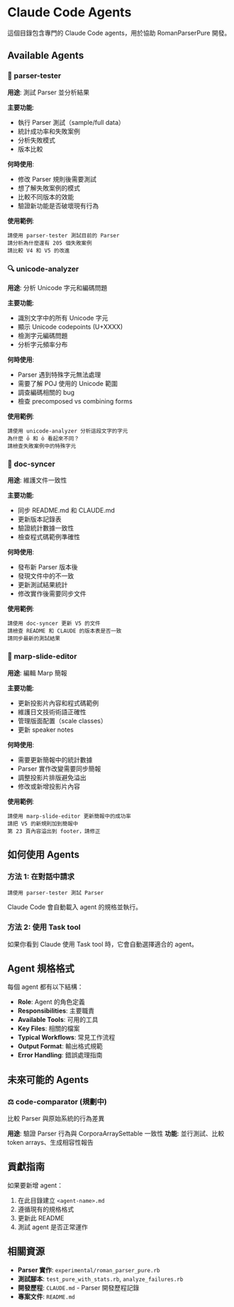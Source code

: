 # Claude Code Agents

這個目錄包含專門的 Claude Code agents，用於協助 RomanParserPure 開發。

## Available Agents

### 🧪 parser-tester
**用途**: 測試 Parser 並分析結果

**主要功能**:
- 執行 Parser 測試（sample/full data）
- 統計成功率和失敗案例
- 分析失敗模式
- 版本比較

**何時使用**:
- 修改 Parser 規則後需要測試
- 想了解失敗案例的模式
- 比較不同版本的效能
- 驗證新功能是否破壞現有行為

**使用範例**:
```
請使用 parser-tester 測試目前的 Parser
請分析為什麼還有 205 個失敗案例
請比較 V4 和 V5 的改進
```

### 🔍 unicode-analyzer
**用途**: 分析 Unicode 字元和編碼問題

**主要功能**:
- 識別文字中的所有 Unicode 字元
- 顯示 Unicode codepoints (U+XXXX)
- 檢測字元編碼問題
- 分析字元頻率分布

**何時使用**:
- Parser 遇到特殊字元無法處理
- 需要了解 POJ 使用的 Unicode 範圍
- 調查編碼相關的 bug
- 檢查 precomposed vs combining forms

**使用範例**:
```
請使用 unicode-analyzer 分析這段文字的字元
為什麼 ō 和 o̍ 看起來不同？
請檢查失敗案例中的特殊字元
```

### 📝 doc-syncer
**用途**: 維護文件一致性

**主要功能**:
- 同步 README.md 和 CLAUDE.md
- 更新版本記錄表
- 驗證統計數據一致性
- 檢查程式碼範例準確性

**何時使用**:
- 發布新 Parser 版本後
- 發現文件中的不一致
- 更新測試結果統計
- 修改實作後需要同步文件

**使用範例**:
```
請使用 doc-syncer 更新 V5 的文件
請檢查 README 和 CLAUDE 的版本表是否一致
請同步最新的測試結果
```

### 🎨 marp-slide-editor
**用途**: 編輯 Marp 簡報

**主要功能**:
- 更新投影片內容和程式碼範例
- 維護日文技術術語正確性
- 管理版面配置（scale classes）
- 更新 speaker notes

**何時使用**:
- 需要更新簡報中的統計數據
- Parser 實作改變需要同步簡報
- 調整投影片排版避免溢出
- 修改或新增投影片內容

**使用範例**:
```
請使用 marp-slide-editor 更新簡報中的成功率
請把 V5 的新規則加到簡報中
第 23 頁內容溢出到 footer，請修正
```

## 如何使用 Agents

### 方法 1: 在對話中請求
```
請使用 parser-tester 測試 Parser
```

Claude Code 會自動載入 agent 的規格並執行。

### 方法 2: 使用 Task tool
如果你看到 Claude 使用 Task tool 時，它會自動選擇適合的 agent。

## Agent 規格格式

每個 agent 都有以下結構：

- **Role**: Agent 的角色定義
- **Responsibilities**: 主要職責
- **Available Tools**: 可用的工具
- **Key Files**: 相關的檔案
- **Typical Workflows**: 常見工作流程
- **Output Format**: 輸出格式規範
- **Error Handling**: 錯誤處理指南

## 未來可能的 Agents

### ⚖️ code-comparator (規劃中)
比較 Parser 與原始系統的行為差異

**用途**: 驗證 Parser 行為與 CorporaArraySettable 一致性
**功能**: 並行測試、比較 token arrays、生成相容性報告

## 貢獻指南

如果要新增 agent：

1. 在此目錄建立 `<agent-name>.md`
2. 遵循現有的規格格式
3. 更新此 README
4. 測試 agent 是否正常運作

## 相關資源

- **Parser 實作**: `experimental/roman_parser_pure.rb`
- **測試腳本**: `test_pure_with_stats.rb`, `analyze_failures.rb`
- **開發歷程**: `CLAUDE.md` - Parser 開發歷程記錄
- **專案文件**: `README.md`
